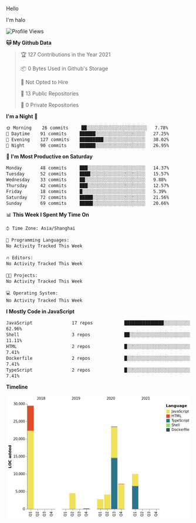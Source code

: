 Hello

I'm halo 
<!--START_SECTION:waka-->
![Profile Views](http://img.shields.io/badge/Profile%20Views-0-blue)

**🐱 My Github Data** 

> 🏆 127 Contributions in the Year 2021
 > 
> 📦 0 Bytes Used in Github's Storage 
 > 
> 🚫 Not Opted to Hire
 > 
> 📜 13 Public Repositories 
 > 
> 🔑 0 Private Repositories  
 > 
**I'm a Night 🦉** 

```text
🌞 Morning    26 commits     ██░░░░░░░░░░░░░░░░░░░░░░░   7.78% 
🌆 Daytime    91 commits     ██████░░░░░░░░░░░░░░░░░░░   27.25% 
🌃 Evening    127 commits    █████████░░░░░░░░░░░░░░░░   38.02% 
🌙 Night      90 commits     ██████░░░░░░░░░░░░░░░░░░░   26.95%

```
📅 **I'm Most Productive on Saturday** 

```text
Monday       48 commits     ███░░░░░░░░░░░░░░░░░░░░░░   14.37% 
Tuesday      52 commits     ████░░░░░░░░░░░░░░░░░░░░░   15.57% 
Wednesday    33 commits     ██░░░░░░░░░░░░░░░░░░░░░░░   9.88% 
Thursday     42 commits     ███░░░░░░░░░░░░░░░░░░░░░░   12.57% 
Friday       18 commits     █░░░░░░░░░░░░░░░░░░░░░░░░   5.39% 
Saturday     72 commits     █████░░░░░░░░░░░░░░░░░░░░   21.56% 
Sunday       69 commits     █████░░░░░░░░░░░░░░░░░░░░   20.66%

```


📊 **This Week I Spent My Time On** 

```text
⌚︎ Time Zone: Asia/Shanghai

💬 Programming Languages: 
No Activity Tracked This Week

🔥 Editors: 
No Activity Tracked This Week

🐱‍💻 Projects: 
No Activity Tracked This Week

💻 Operating System: 
No Activity Tracked This Week

```

**I Mostly Code in JavaScript** 

```text
JavaScript               17 repos            ███████████████░░░░░░░░░░   62.96% 
Shell                    3 repos             ██░░░░░░░░░░░░░░░░░░░░░░░   11.11% 
HTML                     2 repos             █░░░░░░░░░░░░░░░░░░░░░░░░   7.41% 
Dockerfile               2 repos             █░░░░░░░░░░░░░░░░░░░░░░░░   7.41% 
TypeScript               2 repos             █░░░░░░░░░░░░░░░░░░░░░░░░   7.41%

```


**Timeline**

![Chart not found](https://raw.githubusercontent.com/haloislet/haloislet/master/charts/bar_graph.png) 


<!--END_SECTION:waka-->


<!--[![haloislet's github stats](https://github-readme-stats.vercel.app/api?username=haloislet)](https://github.com/haloislet)-->
